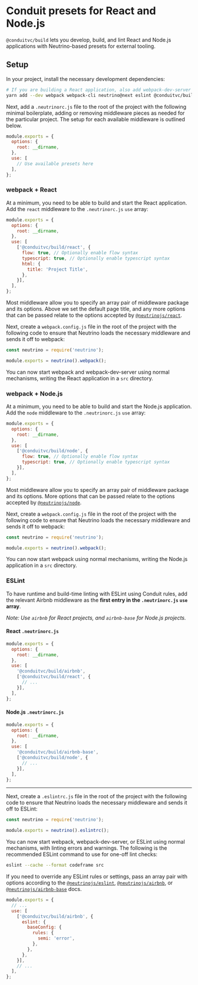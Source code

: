 # Conduit presets for React and Node.js

`@conduitvc/build` lets you develop, build, and lint React and Node.js
applications with Neutrino-based presets for external tooling.

## Setup

In your project, install the necessary development dependencies:

```sh
# If you are building a React application, also add webpack-dev-server
yarn add --dev webpack webpack-cli neutrino@next eslint @conduitvc/build
```

Next, add a `.neutrinorc.js` file to the root of the project with the following
minimal boilerplate, adding or removing middleware pieces as needed for the
particular project. The setup for each available middleware is outlined below.

```js
module.exports = {
  options: {
    root: __dirname,
  },
  use: [
    // Use available presets here
  ],
};
```

### webpack + React

At a minimum, you need to be able to build and start the React application.
Add the `react` middleware to the `.neutrinorc.js` `use` array:

```js
module.exports = {
  options: {
    root: __dirname,
  },
  use: [
    ['@conduitvc/build/react', {
      flow: true, // Optionally enable flow syntax
      typescript: true, // Optionally enable typescript syntax
      html: {
        title: 'Project Title',
      },
    }],
  ],
};
```

Most middleware allow you to specify an array pair of middleware package and its
options. Above we set the default page title, and any more options that can be
passed relate to the options accepted by
[`@neutrinojs/react`](https://master.neutrinojs.org/packages/react/). 

Next, create a `webpack.config.js` file in the root of the project with the
following code to ensure that Neutrino loads the necessary middleware and sends
it off to webpack:

```js
const neutrino = require('neutrino');

module.exports = neutrino().webpack();
```

You can now start webpack and webpack-dev-server using normal mechanisms,
writing the React application in a `src` directory.

### webpack + Node.js

At a minimum, you need to be able to build and start the Node.js application.
Add the `node` middleware to the `.neutrinorc.js` `use` array:

```js
module.exports = {
  options: {
    root: __dirname,
  },
  use: [
    ['@conduitvc/build/node', {
      flow: true, // Optionally enable flow syntax
      typescript: true, // Optionally enable typescript syntax
    }],
  ],
};
```

Most middleware allow you to specify an array pair of middleware package and its
options. More options that can be passed relate to the options accepted by
[`@neutrinojs/node`](https://master.neutrinojs.org/packages/node/). 

Next, create a `webpack.config.js` file in the root of the project with the
following code to ensure that Neutrino loads the necessary middleware and sends
it off to webpack:

```js
const neutrino = require('neutrino');

module.exports = neutrino().webpack();
```

You can now start webpack using normal mechanisms, writing the Node.js
application in a `src` directory.

### ESLint

To have runtime and build-time linting with ESLint using Conduit rules,
add the relevant Airbnb middleware as the
**first entry in the `.neutrinorc.js` `use` array**.

_Note: Use `airbnb` for React projects, and `airbnb-base` for Node.js projects._

#### React `.neutrinorc.js`

```js
module.exports = {
  options: {
    root: __dirname,
  },
  use: [
    '@conduitvc/build/airbnb',
    ['@conduitvc/build/react', {
      // ...
    }],
  ],
};
```

#### Node.js `.neutrinorc.js`

```js
module.exports = {
  options: {
    root: __dirname,
  },
  use: [
    '@conduitvc/build/airbnb-base',
    ['@conduitvc/build/node', {
      // ...
    }],
  ],
};
```

---

Next, create a `.eslintrc.js` file in the root of the project with the
following code to ensure that Neutrino loads the necessary middleware and sends
it off to ESLint:

```js
const neutrino = require('neutrino');

module.exports = neutrino().eslintrc();
```

You can now start webpack, webpack-dev-server, or ESLint using normal
mechanisms, with linting errors and warnings. The following is the recommended
ESLint command to use for one-off lint checks:

```sh
eslint --cache --format codeframe src
```

If you need to override any ESLint rules or settings, pass an array pair
with options according to the
[`@neutrinojs/eslint`](https://master.neutrinojs.org/packages/eslint/),
[`@neutrinojs/airbnb`](https://master.neutrinojs.org/packages/airbnb/),
or [`@neutrinojs/airbnb-base`](https://master.neutrinojs.org/packages/airbnb-base/)
docs.

```js
module.exports = {
  // ...
  use: [
    ['@conduitvc/build/airbnb', {
      eslint: {
        baseConfig: {
          rules: {
            semi: 'error',
          },
        },
      },
    }],
    // ...
  ],
};
```
